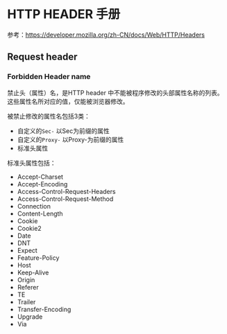 # HTTP HEADER 手册
参考：https://developer.mozilla.org/zh-CN/docs/Web/HTTP/Headers

## Request header

### Forbidden Header name

禁止头（属性）名，是HTTP header 中不能被程序修改的头部属性名称的列表。这些属性名所对应的值，仅能被浏览器修改。

被禁止修改的属性名包括3类：
- 自定义的```Sec-``` 以Sec为前缀的属性
- 自定义的```Proxy-``` 以Proxy-为前缀的属性
- 标准头属性

标准头属性包括：
- Accept-Charset
- Accept-Encoding
- Access-Control-Request-Headers
- Access-Control-Request-Method
- Connection
- Content-Length
- Cookie
- Cookie2
- Date
- DNT
- Expect
- Feature-Policy
- Host
- Keep-Alive
- Origin
- Referer
- TE
- Trailer
- Transfer-Encoding
- Upgrade
- Via